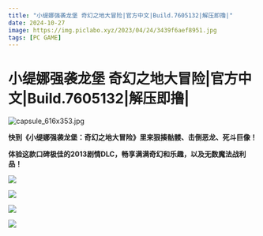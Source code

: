 ```yaml
---
title: "小缇娜强袭龙堡 奇幻之地大冒险|官方中文|Build.7605132|解压即撸|"
date: 2024-10-27
image: https://img.piclabo.xyz/2023/04/24/3439f6aef8951.jpg
tags: [PC GAME]
---
```


# 小缇娜强袭龙堡 奇幻之地大冒险|官方中文|Build.7605132|解压即撸|

<p><img alt="capsule_616x353.jpg" src="https://img.piclabo.xyz/2023/04/24/3439f6aef8951.jpg" title="capsule_616x353.jpg"/><strong>    </strong></p>
<p><strong>快到《小缇娜强袭龙堡：奇幻之地大冒险》里来狠揍骷髅、击倒恶龙、死斗巨像！</strong></p>
<p><strong>体验这款口碑极佳的2013剧情DLC，畅享满满奇幻和乐趣，以及无数魔法战利品！</strong></p>
<p><strong><img src="https://shared.cdn.queniuqe.com/store_item_assets/steam/apps/1712840/ss_5c38a121f104f1f27a8a0fef34d28caf76ed5ce7.600x338.jpg?t=1636477966"/></strong></p>
<p><strong><img src="https://shared.cdn.queniuqe.com/store_item_assets/steam/apps/1712840/ss_f290a224818bebeee6b18cda5c4ed6e4662ef284.600x338.jpg?t=1636477966"/></strong></p>
<p><strong><img src="https://shared.cdn.queniuqe.com/store_item_assets/steam/apps/1712840/ss_4e4755afe568e2bf495a57f5483662f4cab4843a.600x338.jpg?t=1636477966"/></strong></p>
<p><strong><img src="https://shared.cdn.queniuqe.com/store_item_assets/steam/apps/1712840/ss_2aac471423ac01440ca949f6cad4aed243f2a802.600x338.jpg?t=1636477966"/></strong></p>
<p> </p>
<p> </p>
<p><strong>
<div class="wideo" style="width:100%;  height:396px">
<div id="wideo862345" style="width:100%;height:100%"></div>
</div>
<script type="text/javascript">

			const dp862345 = new DPlayer({
		    container: document.getElementById("wideo862345"),
		    autoplay: false,
		    theme: "#b7daff",
		    loop: false,
		    lang: "zh-cn",
		    screenshot: false,
		    hotkey: true,
		    preload: "auto",
		    logo: "https://img.piclabo.xyz/2023/10/25/88d4ae8aa7318.png",
		    volume: 0.7,
		    mutex: true,
		    video: {
		        url: "https://shared.cdn.queniuqe.com/store_item_assets/steam/apps/256859199/movie480_vp9.webm?t=1636477944",
		        type: "auto"
		    },
		     contextmenu: [
			{
				text: "熊猫领地",
				link: "https://www.wibir.cn/"
			}
			],

		    });			
		</script></strong></p>
<p> </p>
<p> </p>
<p><strong>解压密码:laoquzhang.com</strong></p>
<p><strong></strong></p>
<p><strong></strong></p>
